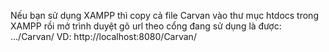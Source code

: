Nếu bạn sử dụng XAMPP thì copy cả file Carvan vào thư mục htdocs trong XAMPP rồi mở trình duyệt gõ url theo cổng đang sử dụng là được: .../Carvan/
VD: http://localhost:8080/Carvan/
